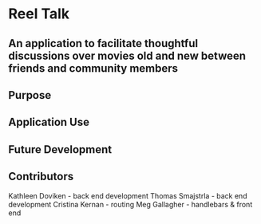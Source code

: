 # Reel Talk

## An application to facilitate thoughtful discussions over movies old and new between friends and community members

## Purpose

## Application Use

## Future Development

## Contributors
Kathleen Doviken - back end development
Thomas Smajstrla - back end development
Cristina Kernan - routing 
Meg Gallagher - handlebars & front end
